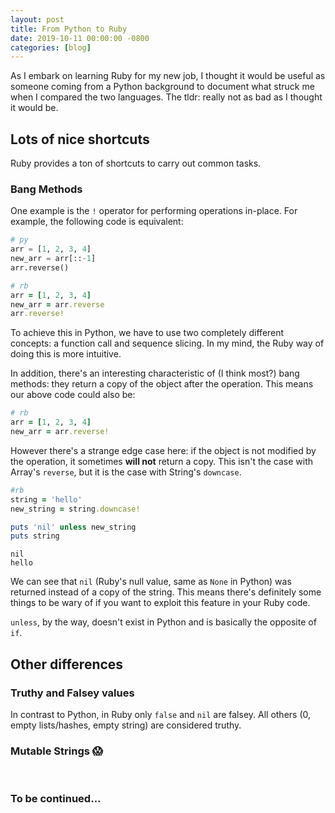 ```yaml
---
layout: post
title: From Python to Ruby
date: 2019-10-11 00:00:00 -0800
categories: [blog]
---
```


As I embark on learning Ruby for my new job, I thought it would be useful as someone coming from a Python background to document what struck me when I compared the two languages. The tldr: really not as bad as I thought it would be.
 <!--excerpt-->

## Lots of nice shortcuts

Ruby provides a ton of shortcuts to carry out common tasks. 

### Bang Methods

One example is the <code>!</code> operator for performing operations in-place. For example, the following code is equivalent:

```python
# py
arr = [1, 2, 3, 4]
new_arr = arr[::-1]
arr.reverse()
```

```ruby
# rb
arr = [1, 2, 3, 4]
new_arr = arr.reverse
arr.reverse!
```

To achieve this in Python, we have to use two completely different concepts: a function call and sequence slicing. In my mind, the Ruby way of doing this is more intuitive.

In addition, there's an interesting characteristic of (I think most?) bang methods: they return a copy of the object after the operation. This means our above code could also be:

```ruby
# rb
arr = [1, 2, 3, 4]
new_arr = arr.reverse!
```

However there's a strange edge case here: if the object is not modified by the operation, it sometimes **will not** return a copy. This isn't the case with Array's <code>reverse</code>, but it is the case with String's <code>downcase</code>.

```ruby
#rb
string = 'hello'
new_string = string.downcase!

puts 'nil' unless new_string
puts string
```
```
nil
hello
```

We can see that <code>nil</code> (Ruby's null value, same as <code>None</code> in Python) was returned instead of a copy of the string. This means there's definitely some things to be wary of if you want to exploit this feature in your Ruby code.

<code>unless</code>, by the way, doesn't exist in Python and is basically the opposite of <code>if</code>.

## Other differences

### Truthy and Falsey values

In contrast to Python, in Ruby only <code>false</code> and <code>nil</code> are falsey. All others (0, empty lists/hashes, empty string) are considered truthy.

### Mutable Strings 😱

<br>

### To be continued...
